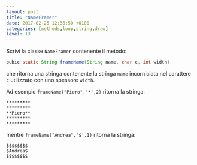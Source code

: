 ```yaml
---
layout: post
title: "NameFramer"
date: 2017-02-25 12:36:50 +0100
categories: [methods,loop,string,draw]
level: 13
---
```



Scrivi la classe `NameFramer` contenente il metodo:

~~~java
pubic static String frameName(String name, char c, int width)
~~~

che ritorna una stringa contenente la stringa `name` incorniciata nel carattere `c` utilizzato con uno spessore `width`.

Ad esempio `frameName("Piero",'*',2)` ritorna la stringa:

~~~text
*********
*********
**Piero**
*********
*********
~~~


mentre `frameName("Andrea",'$',1)` ritorna la stringa:

~~~text
$$$$$$$$
$Andrea$
$$$$$$$$
~~~